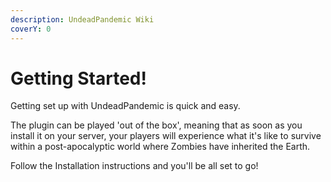 ```yaml
---
description: UndeadPandemic Wiki
coverY: 0
---
```


# Getting Started!

Getting set up with UndeadPandemic is quick and easy.

The plugin can be played 'out of the box', meaning that as soon as you install it on your server, your players will experience what it's like to survive within a post-apocalyptic world where Zombies have inherited the Earth.

Follow the Installation instructions and you'll be all set to go!
